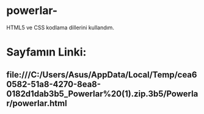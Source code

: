 # powerlar-
HTML5 ve CSS kodlama dillerini kullandım.
# Sayfamın Linki:
## file:///C:/Users/Asus/AppData/Local/Temp/cea60582-51a8-4270-8ea8-0182d1dab3b5_Powerlar%20(1).zip.3b5/Powerlar/powerlar.html
